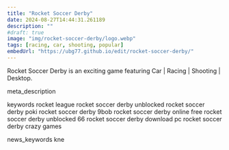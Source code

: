 ```yaml
---
title: "Rocket Soccer Derby"
date: 2024-08-27T14:44:31.261189
description: ""
#draft: true
image: "img/rocket-soccer-derby/logo.webp"
tags: [racing, car, shooting, popular]
embedUrl: "https://ubg77.github.io/edit/rocket-soccer-derby/"
---
```


Rocket Soccer Derby is an exciting game featuring Car | Racing | Shooting | Desktop.

meta_description



keywords
rocket league rocket soccer derby unblocked rocket soccer derby poki rocket soccer derby 9bob rocket soccer derby online free rocket soccer derby unblocked 66 rocket soccer derby download pc rocket soccer derby crazy games


news_keywords
kne
